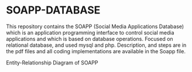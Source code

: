 # SOAPP-DATABASE
This repository contains the SOAPP (Social Media Applications Database) which is an application programming interface to control social media applications and which is based on database operations. Focused on relational database, and used mysql and php. Description, and steps are in the pdf files and all coding implementations are available in the Soapp file.

Entity-Relationship Diagram of SOAPP


